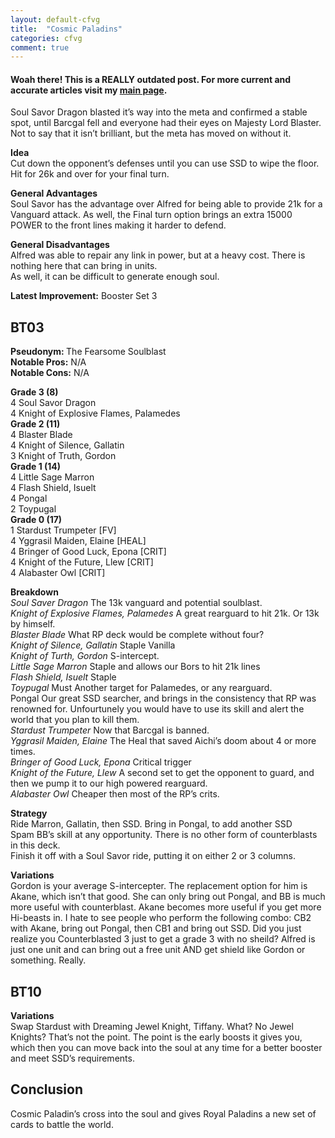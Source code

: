 ```yaml
---
layout: default-cfvg
title:  "Cosmic Paladins"
categories: cfvg
comment: true
---
```


#### Woah there! This is a REALLY outdated post. For more current and accurate articles visit my [main page](/cfvg).

<p>Soul Savor Dragon blasted it&#8217;s way into the meta and confirmed a stable spot, until Barcgal fell and everyone had their eyes on Majesty Lord Blaster. Not to say that it isn&#8217;t brilliant, but the meta has moved on without it.</p>
<p><strong>Idea</strong><br />
Cut down the opponent&#8217;s defenses until you can use SSD to wipe the floor. Hit for 26k and over for your final turn.</p>
<p><strong>General Advantages</strong><br />
Soul Savor has the advantage over Alfred for being able to provide 21k for a Vanguard attack. As well, the Final turn option brings an extra 15000 POWER to the front lines making it harder to defend.</p><!-- more -->
<p><strong>General Disadvantages</strong><br />
Alfred was able to repair any link in power, but at a heavy cost. There is nothing here that can bring in units.<br />
As well, it can be difficult to generate enough soul.</p>
<p><strong>Latest Improvement:</strong> Booster Set 3</p>
<h2>BT03</h2>
<p><strong>Pseudonym: </strong>The Fearsome Soulblast<br />
<strong>Notable Pros:</strong> N/A<br />
<strong>Notable Cons:</strong> N/A</p>
<p><strong>Grade 3 (8)</strong><br />
   4  Soul Savor Dragon<br />
   4  Knight of Explosive Flames, Palamedes<br />
<strong>Grade 2 (11)</strong><br />
   4  Blaster Blade<br />
   4  Knight of Silence, Gallatin<br />
   3  Knight of Truth, Gordon<br />
<strong>Grade 1 (14)</strong><br />
   4  Little Sage Marron<br />
   4  Flash Shield, Isuelt<br />
   4  Pongal<br />
   2  Toypugal<br />
<strong>Grade 0 (17)</strong><br />
   1  Stardust Trumpeter [FV]<br />
   4  Yggrasil Maiden, Elaine [HEAL]<br />
   4  Bringer of Good Luck, Epona [CRIT]<br />
   4  Knight of the Future, Llew [CRIT]<br />
   4  Alabaster Owl [CRIT]</p>
<p><strong>Breakdown</strong><br />
<em>Soul Saver Dragon</em> The 13k vanguard and potential soulblast.<br />
<em>Knight of Explosive Flames, Palamedes</em> A great rearguard to hit 21k. Or 13k by himself.<br />
<em>Blaster Blade</em> What RP deck would be complete without four?<br />
<em>Knight of Silence, Gallatin</em> Staple Vanilla<br />
<em>Knight of Turth, Gordon</em> S-intercept.<br />
<em>Little Sage Marron</em> Staple and allows our Bors to hit 21k lines<br />
<em>Flash Shield, Isuelt</em> Staple<br />
<em>Toypugal</em> Must Another target for Palamedes, or any rearguard.<br />
Pongal Our great SSD searcher, and brings in the consistency that RP was renowned for. Unfourtunely you would have to use its skill and alert the world that you plan to kill them.<br />
<em>Stardust Trumpeter</em> Now that Barcgal is banned.<br />
<em>Yggrasil Maiden, Elaine</em> The Heal that saved Aichi&#8217;s doom about 4 or more times.<br />
<em>Bringer of Good Luck, Epona</em> Critical trigger<br />
<em>Knight of the Future, Llew</em> A second set to get the opponent to guard, and then we pump it to our high powered rearguard.<br />
<em>Alabaster Owl</em> Cheaper then most of the RP&#8217;s crits.</p>
<p><strong>Strategy</strong><br />
Ride Marron, Gallatin, then SSD. Bring in Pongal, to add another SSD<br />
Spam BB&#8217;s skill at any opportunity. There is no other form of counterblasts in this deck.<br />
Finish it off with a Soul Savor ride, putting it on either 2 or 3 columns.</p>
<p><strong>Variations</strong><br />
Gordon is your average S-intercepter. The replacement option for him is Akane, which isn&#8217;t that good. She can only bring out Pongal, and BB is much more useful with counterblast. Akane becomes more useful if you get more Hi-beasts in. I hate to see people who perform the following combo: CB2 with Akane, bring out Pongal, then CB1 and bring out SSD. Did you just realize you Counterblasted 3 just to get a grade 3 with no sheild? Alfred is just one unit and can bring out a free unit AND get shield like Gordon or something. Really.<br />
<strong></strong></p>
<h2>BT10</h2>
<p><strong>Variations</strong><br />
Swap Stardust with Dreaming Jewel Knight, Tiffany. What? No Jewel Knights? That&#8217;s not the point. The point is the early boosts it gives you, which then you can move back into the soul at any time for a better booster and meet SSD&#8217;s requirements.</p>
<h2>Conclusion</h2>
<p>Cosmic Paladin&#8217;s cross into the soul and gives Royal Paladins a new set of cards to battle the world.<i class="fa fa-stop"></i></p>
